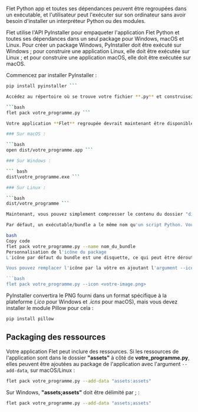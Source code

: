 Flet Python app et toutes ses dépendances peuvent être regroupées dans un exécutable, et l'utilisateur peut l'exécuter sur son ordinateur sans avoir besoin d'installer un interpréteur Python ou des modules.

Flet utilise l'API PyInstaller pour empaqueter l'application Flet Python et toutes ses dépendances dans un seul package pour Windows, macOS et Linux. Pour créer un package Windows, PyInstaller doit être exécuté sur Windows ; pour construire une application Linux, elle doit être exécutée sur Linux ; et pour construire une application macOS, elle doit être exécutée sur macOS.

Commencez par installer PyInstaller :

```bash
pip install pyinstaller ```

Accédez au répertoire où se trouve votre fichier **.py** et construisez votre application avec la commande suivante :

```bash
flet pack votre_programme.py ```

Votre application **Flet** regroupée devrait maintenant être disponible dans le dossier **"dist"**. Essayez d'exécuter le programme pour voir s'il fonctionne.

### Sur macOS :

```bash
open dist/votre_programme.app ```

### Sur Windows :

``` bash
dist\votre_programme.exe ```

### Sur Linux :

```bash
dist/votre_programme ```

Maintenant, vous pouvez simplement compresser le contenu du dossier "dist" et le distribuer à vos utilisateurs ! Ils n'ont pas besoin d'avoir Python ou Flet installés pour exécuter votre programme empaqueté - une excellente alternative à Electron !

Par défaut, un exécutable/bundle a le même nom qu'un script Python. Vous pouvez le changer avec l'argument --name :

bash
Copy code
flet pack votre_programme.py --name nom_du_bundle
Personnalisation de l'icône du package
L'icône par défaut du bundle est une disquette, ce qui peut être déroutant pour les développeurs plus jeunes qui ont manqué l'époque où les disquettes étaient utilisées pour stocker des données informatiques.

Vous pouvez remplacer l'icône par la vôtre en ajoutant l'argument --icon :

```bash
flet pack votre_programme.py --icon <votre-image.png>
```
PyInstaller convertira le PNG fourni dans un format spécifique à la plateforme (*.ico* pour Windows et *.icns* pour macOS), mais vous devez installer le module Pillow pour cela :

```bash
pip install pillow
```
## Packaging des ressources

Votre application Flet peut inclure des ressources. Si les ressources de l'application sont dans le dossier **"assets"** à côté de **votre_programme.py**, elles peuvent être ajoutées au package de l'application avec l'argument ```--add-data```, sur macOS/Linux :

```bash
flet pack votre_programme.py --add-data "assets:assets"
```
Sur Windows, **"assets;assets"** doit être délimité par ; :

```bash
flet pack votre_programme.py --add-data "assets;assets"
```
